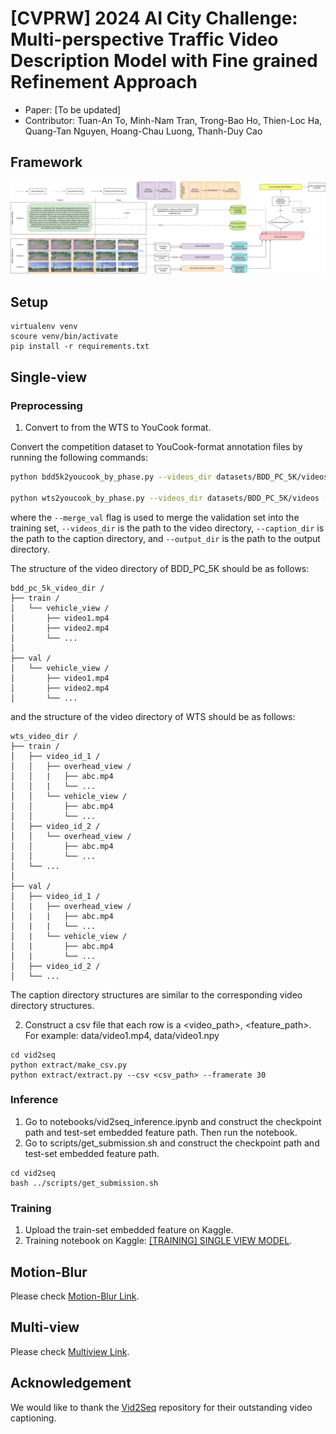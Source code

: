 # [CVPRW] 2024 AI City Challenge: Multi-perspective Traffic Video Description Model with Fine grained Refinement Approach

- Paper: [To be updated] 
- Contributor: Tuan-An To, Minh-Nam Tran, Trong-Bao Ho, Thien-Loc Ha, Quang-Tan Nguyen, Hoang-Chau Luong, Thanh-Duy Cao

## Framework
![Alt text](assets/OverviewMethod.png?raw=true)

## Setup 
```
virtualenv venv
scoure venv/bin/activate
pip install -r requirements.txt
``` 

## Single-view 
### Preprocessing
1. Convert to from the WTS to YouCook format.

Convert the competition dataset to YouCook-format annotation files by running the following commands:
```bash
python bdd5k2youcook_by_phase.py --videos_dir datasets/BDD_PC_5K/videos --caption_dir datasets/BDD_PC_5K/captions --output_dir annotations/BDD_PC_5K --merge_val

python wts2youcook_by_phase.py --videos_dir datasets/BDD_PC_5K/videos --caption_dir datasets/WTS/captions --output_dir annotations/WTS --merge_val
```

where the `--merge_val` flag is used to merge the validation set into the training set, `--videos_dir` is the path to the video directory, `--caption_dir` is the path to the caption directory, and `--output_dir` is the path to the output directory.

The structure of the video directory of BDD_PC_5K should be as follows:
```
bdd_pc_5k_video_dir /
├── train /
│   └── vehicle_view /
│       ├── video1.mp4
│       ├── video2.mp4
│       └── ...
│   
├── val /
│   └── vehicle_view /
│       ├── video1.mp4
│       ├── video2.mp4
│       └── ...
```

and the structure of the video directory of WTS should be as follows:
```
wts_video_dir /
├── train /
│   ├── video_id_1 /
│   │   ├── overhead_view /
│   │   |   ├── abc.mp4
│   │   |   └── ...
│   │   └── vehicle_view /
│   │       ├── abc.mp4
│   │       └── ...
│   ├── video_id_2 /
│   │   └── overhead_view /
│   │       ├── abc.mp4
│   │       └── ...
│   └── ...
│
├── val /
│   ├── video_id_1 /
│   |   ├── overhead_view /
│   |   |   ├── abc.mp4
│   |   |   └── ...
│   |   └── vehicle_view /
│   |       ├── abc.mp4
│   |       └── ...
│   ├── video_id_2 /
│   └── ...
```

The caption directory structures are similar to the corresponding video directory structures.


2. Construct a csv file that each row is a <video_path>, <feature_path>. For example: data/video1.mp4, data/video1.npy
```
cd vid2seq
python extract/make_csv.py
python extract/extract.py --csv <csv_path> --framerate 30
``` 


### Inference
1. Go to notebooks/vid2seq_inference.ipynb and construct the checkpoint path and test-set embedded feature path. Then run the notebook.
2. Go to scripts/get_submission.sh and construct the checkpoint path and test-set embedded feature path.
```
cd vid2seq
bash ../scripts/get_submission.sh
```

### Training 
1. Upload the train-set embedded feature on Kaggle.
2. Training notebook on Kaggle: [[TRAINING] SINGLE VIEW MODEL](https://www.kaggle.com/code/anttun/training-single-view-model/edit).

## Motion-Blur
Please check [Motion-Blur Link](https://github.com/ToTuanAn/AICityChallenge2024_Track2/blob/main/motion_blur/README.md).

## Multi-view
Please check [Multiview Link](https://github.com/ToTuanAn/AICityChallenge2024_Track2/blob/main/multiview/LLaVA/README.md).

## Acknowledgement
We would like to thank the [Vid2Seq](https://github.com/antoyang/VidChapters) repository for their outstanding video captioning.
